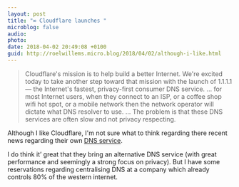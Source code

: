 ```yaml
---
layout: post
title: "∞ Cloudflare launches "
microblog: false
audio: 
photo: 
date: 2018-04-02 20:49:08 +0100
guid: http://roelwillems.micro.blog/2018/04/02/although-i-like.html
---
```

>Cloudflare's mission is to help build a better Internet.
> We're excited today to take another step toward that mission with the launch of 1.1.1.1 — the Internet's fastest, privacy-first consumer DNS service.
> ...
> for most Internet users, when they connect to an ISP, or a coffee shop wifi hot spot, or a mobile network then the network operator will dictate what DNS resolver to use.
> ...
> The problem is that these DNS services are often slow and not privacy respecting.

Although I like Cloudflare, I'm not sure what to think regarding there recent news regarding their own [DNS service](https://blog.cloudflare.com/announcing-1111/). 

I do think it’ great that they bring an alternative DNS service (with great performance and seemingly a strong focus on privacy). But I have some reservations regarding centralising DNS at a company which already controls 80% of the western internet.
